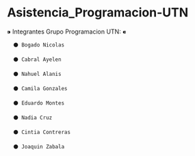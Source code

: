 # Asistencia_Programacion-UTN

⁍ Integrantes Grupo Programacion UTN: ⁌

      ⚫ Bogado Nicolas

      ⚫ Cabral Ayelen
  
      ⚫ Nahuel Alanis

      ⚫ Camila Gonzales

      ⚫ Eduardo Montes
 
      ⚫ Nadia Cruz

      ⚫ Cintia Contreras

      ⚫ Joaquin Zabala

